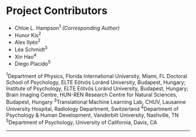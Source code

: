 # Project Contributors

- Chloe L. Hampson<sup>1</sup> *(Corresponding Author)*
- Hunor Kis<sup>2</sup> 
- Alex Ilyés<sup>2</sup>
- Léa Schmidt<sup>3</sup>
- Xin Hao<sup>4</sup>
- Diego Placido<sup>5</sup>


<sup>1</sup>Department of Physics, Florida International University, Miami, FL
<sup></sup>Doctoral School of Psychology, ELTE Eötvös Loránd University, Budapest, Hungary; Institute of Psychology, ELTE Eötvös Loránd University, Budapest, Hungary; Brain Imaging Centre, HUN-REN Research Centre for Natural Sciences, Budapest, Hungary
<sup>3</sup>Translational Machine Learning Lab, CHUV, Lausanne University Hospital, Radiology Department, Switzerland
<sup>4</sup>Department of Psychology & Human Development, Vanderbilt University, Nashville, TN
<sup>5</sup>Department of Psychology, University of California, Davis, CA

---
